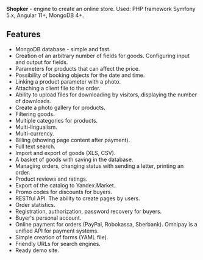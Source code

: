 **Shopker** - engine to create an online store. Used: PHP framework Symfony 5.x, Angular 11+, MongoDB 4+.

Features
--------

- MongoDB database - simple and fast.
- Creation of an arbitrary number of fields for goods. Configuring input and output for fields.
- Parameters for products that can affect the price.
- Possibility of booking objects for the date and time.
- Linking a product parameter with a photo.
- Attaching a client file to the order.
- Ability to upload files for downloading by visitors, displaying the number of downloads.
- Create a photo gallery for products.
- Filtering goods.
- Multiple categories for products.
- Multi-lingualism.
- Multi-currency.
- Billing (showing page content after payment).
- Full text search.
- Import and export of goods (XLS, CSV).
- A basket of goods with saving in the database.
- Managing orders, changing status with sending a letter, printing an order.
- Product reviews and ratings.
- Export of the catalog to Yandex.Market.
- Promo codes for discounts for buyers.
- RESTful API. The ability to create pages by users.
- Order statistics.
- Registration, authorization, password recovery for buyers.
- Buyer's personal account.
- Online payment for orders (PayPal, Robokassa, Sberbank). Omnipay is a unified API for payment systems.
- Simple creation of forms (YAML file).
- Friendly URLs for search engines.
- Ready demo site.
